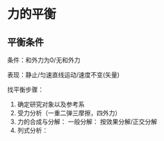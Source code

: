 # 力的平衡

## 平衡条件

条件：和外力为0/无和外力

表现：静止/匀速直线运动/速度不变(矢量)

找平衡步骤：

1. 确定研究对象以及参考系
2. 受力分析（一重二弹三摩擦，四外力）
3. 力的合成与分解：
 一般分解：
 按效果分解/正交分解
4. 列式分析：

